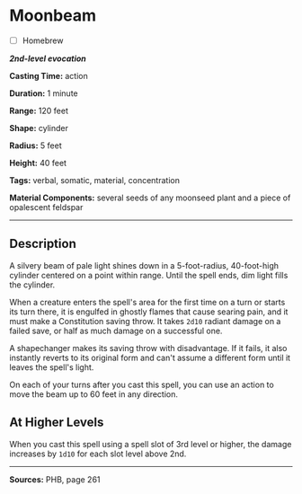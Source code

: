 # Moonbeam

- [ ] Homebrew

***2nd-level evocation***

**Casting Time:** action

**Duration:** 1 minute

**Range:** 120 feet

**Shape:** cylinder

**Radius:** 5 feet

**Height:** 40 feet

**Tags:** verbal, somatic, material, concentration

**Material Components:** several seeds of any moonseed plant and a piece of opalescent feldspar

---

## Description
A silvery beam of pale light shines down in a 5-foot-radius, 40-foot-high cylinder centered on a point within range.
Until the spell ends, dim light fills the cylinder.

When a creature enters the spell's area for the first time on a turn or starts its turn there, it is engulfed in ghostly flames that cause searing pain, and it must make a Constitution saving throw.
It takes `2d10` radiant damage on a failed save, or half as much damage on a successful one.

A shapechanger makes its saving throw with disadvantage.
If it fails, it also instantly reverts to its original form and can't assume a different form until it leaves the spell's light.

On each of your turns after you cast this spell, you can use an action to move the beam up to 60 feet in any direction.

## At Higher Levels
When you cast this spell using a spell slot of 3rd level or higher, the damage increases by `1d10` for each slot level above 2nd.

---

**Sources:** PHB, page 261
